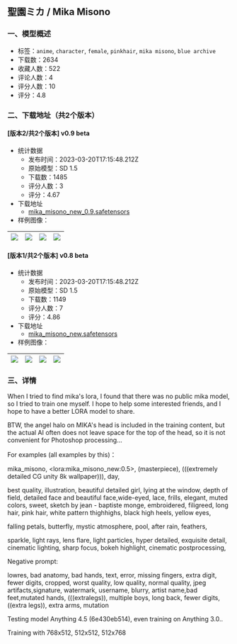 ## 聖園ミカ / Mika Misono
### 一、模型概述

- 标签：`anime`, `character`, `female`, `pinkhair`, `mika misono`, `blue archive`
- 下载数：2634
- 收藏人数：522
- 评论人数：4
- 评分人数：10
- 评分：4.8

### 二、下载地址（共2个版本）

#### [版本2/共2个版本] v0.9 beta

- 统计数据
  - 发布时间：2023-03-20T17:15:48.212Z
  - 原始模型：SD 1.5
  - 下载数：1485
  - 评分人数：3
  - 评分：4.67
- 下载地址
  - [mika_misono_new_0.9.safetensors](https://civitai.com/api/download/models/25793)
- 样例图像：

| <img src="https://image.civitai.com/xG1nkqKTMzGDvpLrqFT7WA/c3d3ef0c-6bc5-48ef-1540-66fb8717ee00/width=450/289454.jpeg" /> | <img src="https://image.civitai.com/xG1nkqKTMzGDvpLrqFT7WA/a718689a-afe8-45a8-c3c9-0ea9a4029700/width=450/289453.jpeg" /> | <img src="https://image.civitai.com/xG1nkqKTMzGDvpLrqFT7WA/79d4a664-f6c0-45d4-2276-674780e81200/width=450/283524.jpeg" /> | <img src="https://image.civitai.com/xG1nkqKTMzGDvpLrqFT7WA/e64ff7e2-962a-4ed3-34fa-cce06268e400/width=450/289452.jpeg" /> |
| ---- | ---- | ---- | ---- |

#### [版本1/共2个版本] v0.8 beta

- 统计数据
  - 发布时间：2023-03-20T17:15:48.212Z
  - 原始模型：SD 1.5
  - 下载数：1149
  - 评分人数：7
  - 评分：4.86
- 下载地址
  - [mika_misono_new.safetensors](https://civitai.com/api/download/models/9796)
- 样例图像：

| <img src="https://image.civitai.com/xG1nkqKTMzGDvpLrqFT7WA/217f6b60-5231-4690-67fc-62bd8e602100/width=450/95046.jpeg" /> | <img src="https://image.civitai.com/xG1nkqKTMzGDvpLrqFT7WA/29b9eb57-9a52-49b2-3387-b8b3a61b0800/width=450/95050.jpeg" /> | <img src="https://image.civitai.com/xG1nkqKTMzGDvpLrqFT7WA/6fd0594f-ff92-4210-06d9-d58aaf4aef00/width=450/95049.jpeg" /> | <img src="https://image.civitai.com/xG1nkqKTMzGDvpLrqFT7WA/22acb917-2e12-4358-e50a-e2fca3882e00/width=450/95048.jpeg" /> |
| ---- | ---- | ---- | ---- |


### 三、详情
<p>When I tried to find mika's lora, I found that there was no public mika model, so I tried to train one myself. I hope to help some interested friends, and I hope to have a better LORA model to share.</p><p>BTW, the angel halo on MIKA's head is included in the training content, but the actual AI often does not leave space for the top of the head, so it is not convenient for Photoshop processing...</p><p></p><p>For examples (all examples by this)：</p><p>mika_misono, &lt;lora:mika_misono_new:0.5&gt;,  (masterpiece), (((extremely detailed CG unity 8k wallpaper))), day, </p><p>best quality, illustration, beautiful detailed girl, lying at the window, depth of field,  detailed face and beautiful face,wide-eyed, lace, frills, elegant, muted colors, sweet, sketch by jean - baptiste monge, embroidered, filigreed, long hair, pink hair, white pattern thighhighs, black high heels,  yellow eyes, </p><p>falling petals, butterfly, mystic atmosphere, pool, after rain, feathers, </p><p>sparkle, light rays, lens flare, light particles, hyper detailed, exquisite detail, cinematic lighting, sharp focus, bokeh highlight, cinematic postprocessing, </p><p></p><p>Negative prompt:</p><p>lowres, bad anatomy, bad hands, text, error, missing fingers, extra digit, fewer digits, cropped, worst quality, low quality, normal quality, jpeg artifacts,signature, watermark, username, blurry, artist name,bad feet,mutated hands, (((extralegs)), multiple boys, long back, fewer digits, ((extra legs)), extra arms, mutation</p><p></p><p>Testing model Anything 4.5 (6e430eb514), even training on Anything 3.0..</p><p></p><p>Training with 768x512, 512x512, 512x768 </p>